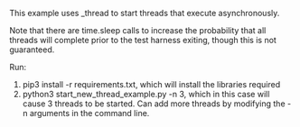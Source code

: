 This example uses _thread to start threads that execute asynchronously. 

Note that there are time.sleep calls to increase the probability that all threads will complete prior to the test harness exiting, though this is not guaranteed.  

Run:
1. pip3 install -r requirements.txt, which will install the libraries required
2. python3 start_new_thread_example.py -n 3, which in this case will cause 3 threads to be started. Can add more threads by modifying the -n arguments in the command line.
